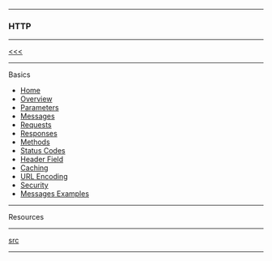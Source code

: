 
---

### HTTP

---

[<<<](https://github.com/ttltrk/WEB/blob/master/BMW/BMW.MD)

---

Basics

* <a href="https://github.com/ttltrk/WEB/blob/master/HTTP/BHM/01/HOME.MD">Home</a>
* <a href="">Overview</a>
* <a href="">Parameters</a>
* <a href="">Messages</a>
* <a href="">Requests</a>
* <a href="">Responses</a>
* <a href="">Methods</a>
* <a href="">Status Codes</a>
* <a href="">Header Field</a>
* <a href="">Caching</a>
* <a href="">URL Encoding</a>
* <a href="">Security</a>
* <a href="">Messages Examples</a>

---

Resources

---

[src](https://www.tutorialspoint.com/http/index.htm)

---
